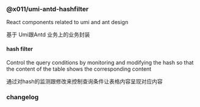 ### @x011/umi-antd-hashfilter

React components related to umi and ant design

基于 Umi跟Antd 业务上的业务封装

#### hash filter

Control the query conditions by monitoring and modifying the hash so that the content of the table shows the corresponding content

通过对hash的监测跟修改来控制查询条件让表格内容呈现对应内容

### changelog
